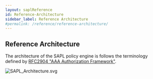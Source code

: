 ```yaml
---
layout: saplReference
id: Reference-Architecture
sidebar_label: Reference Architecture
#permalink: /reference/reference-architecture/
---
```


## Reference Architecture

The architecture of the SAPL policy engine is follows the terminology defined by [RFC2904 "AAA Authorization Framework"](https://tools.ietf.org/html/rfc2904).




![SAPL_Architecture.svg](/sapl-reference/assets/sapl_reference_images/SAPL_Architecture.svg)
